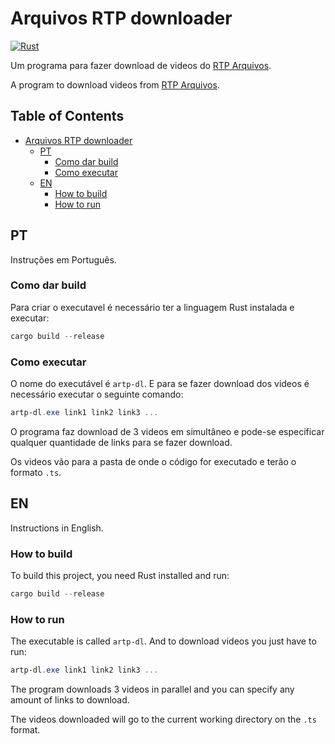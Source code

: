 # Arquivos RTP downloader

[![Rust](https://github.com/vascoferreira25/arquivos_rtp_downloader/actions/workflows/rust.yml/badge.svg)](https://github.com/vascoferreira25/arquivos_rtp_downloader/actions/workflows/rust.yml)

Um programa para fazer download de videos do [RTP
Arquivos](https://arquivos.rtp.pt/).

A program to download videos from [RTP Arquivos](https://arquivos.rtp.pt/).

<!-- markdown-toc start - Don't edit this section. Run M-x markdown-toc-refresh-toc -->
## Table of Contents

- [Arquivos RTP downloader](#arquivos-rtp-downloader)
    - [PT](#pt)
        - [Como dar build](#como-dar-build)
        - [Como executar](#como-executar)
    - [EN](#en)
        - [How to build](#how-to-build)
        - [How to run](#how-to-run)

<!-- markdown-toc end -->

## PT

Instruções em Português.

### Como dar build

Para criar o executavel é necessário ter a linguagem Rust instalada e executar:

```powershell
cargo build --release
```

### Como executar

O nome do executável é `artp-dl`. E para se fazer download dos videos é
necessário executar o seguinte comando:

```powershell
artp-dl.exe link1 link2 link3 ...
```

O programa faz download de 3 videos em simultâneo e pode-se especificar
qualquer quantidade de links para se fazer download.

Os videos vão para a pasta de onde o código for executado e terão o formato
`.ts`.

## EN

Instructions in English.

### How to build

To build this project, you need Rust installed and run:

```powershell
cargo build --release
```

### How to run

The executable is called `artp-dl`. And to download videos you just have to run:

```powershell
artp-dl.exe link1 link2 link3 ...
```

The program downloads 3 videos in parallel and you can specify any amount of
links to download.

The videos downloaded will go to the current working directory on the `.ts`
format.
